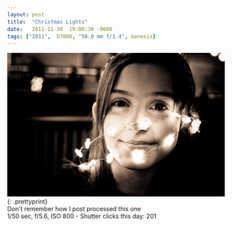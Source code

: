 ```yaml
---
layout: post
title:  "Christmas Lights"
date:   2011-11-30  19:08:30 -0600
tags: ["2011",  D7000, "50.0 mm f/1.4", Genesis]
---
```

![:title](/images/2011/2011_1130_D7K3361.jpg)
{: .prettyprint}  
Don't remember how I post processed this one  
1/50 sec, f/5.6, ISO 800 - Shutter clicks this day: 201